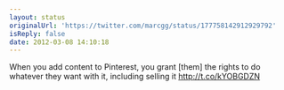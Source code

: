 ```yaml
---
layout: status
originalUrl: 'https://twitter.com/marcgg/status/177758142912929792'
isReply: false
date: 2012-03-08 14:10:18
---
```


When you add content to Pinterest, you grant [them] the rights to do whatever they want with it, including selling it http://t.co/kYOBGDZN
